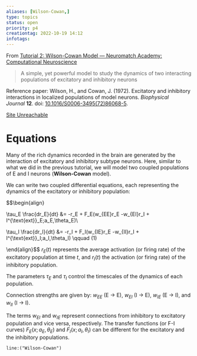 ```yaml
---
aliases: [Wilson-Cowan,]
type: topics
status: open
priority: p4
creationtag: 2022-10-19 14:12
infotags:
---
```

From [Tutorial 2: Wilson-Cowan Model — Neuromatch Academy: Computational Neuroscience](https://compneuro.neuromatch.io/tutorials/W2D4_DynamicNetworks/student/W2D4_Tutorial2.html)
> A simple, yet powerful model to study the dynamics of two interacting populations of excitatory and inhibitory neurons

Reference paper:
Wilson, H., and Cowan, J. (1972). Excitatory and inhibitory interactions in localized populations of model neurons. _Biophysical Journal_ **12**. doi: [10.1016/S0006-3495(72)86068-5](https://doi.org/10.1016/S0006-3495(72)86068-5).

[Site Unreachable](https://youtube.com/watch?v=GCpQmh45crM)

# Equations
  

Many of the rich dynamics recorded in the brain are generated by the interaction of excitatory and inhibitory subtype neurons. Here, similar to what we did in the previous tutorial, we will model two coupled populations of E and I neurons (**Wilson-Cowan** model). 

We can write two coupled differential equations, each representing the dynamics of the excitatory or inhibitory population:

  

$$\begin{align}

\tau_E \frac{dr_E}{dt} &= -r_E + F_E(w_{EE}r_E -w_{EI}r_I + I^{\text{ext}}_E;a_E,\theta_E)\\

\tau_I \frac{dr_I}{dt} &= -r_I + F_I(w_{IE}r_E -w_{II}r_I + I^{\text{ext}}_I;a_I,\theta_I) \qquad (1)

\end{align}$$
$r_E(t)$ represents the average activation (or firing rate) of the excitatory population at time $t$, and $r_I(t)$ the activation (or firing rate) of the inhibitory population. 

The parameters $\tau_E$ and $\tau_I$ control the timescales of the dynamics of each population. 

Connection strengths are given by: 
$w_{EE}$ (E $\rightarrow$ E), 
$w_{EI}$ (I $\rightarrow$ E), 
$w_{IE}$ (E $\rightarrow$ I), 
and $w_{II}$ (I $\rightarrow$ I). 

The terms $w_{EI}$ and $w_{IE}$ represent connections from inhibitory to excitatory population and vice versa, respectively. The transfer functions (or F-I curves) $F_E(x;a_E,\theta_E)$ and $F_I(x;a_I,\theta_I)$ can be different for the excitatory and the inhibitory populations.


```query 
line:("Wilson-Cowan")
```